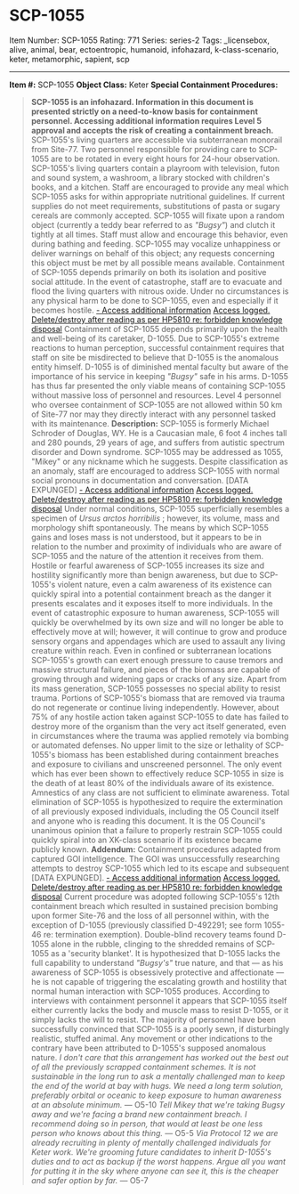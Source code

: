# SCP-1055
Item Number: SCP-1055
Rating: 771
Series: series-2
Tags: _licensebox, alive, animal, bear, ectoentropic, humanoid, infohazard, k-class-scenario, keter, metamorphic, sapient, scp

---

**Item #:** SCP-1055
**Object Class:** Keter
**Special Containment Procedures:**
> **SCP-1055 is an infohazard. Information in this document is presented strictly on a need-to-know basis for containment personnel. Accessing additional information requires Level 5 approval and accepts the risk of creating a containment breach.**
SCP-1055's living quarters are accessible via subterranean monorail from Site-77. Two personnel responsible for providing care to SCP-1055 are to be rotated in every eight hours for 24-hour observation. SCP-1055's living quarters contain a playroom with television, futon and sound system, a washroom, a library stocked with children's books, and a kitchen. Staff are encouraged to provide any meal which SCP-1055 asks for within appropriate nutritional guidelines. If current supplies do not meet requirements, substitutions of pasta or sugary cereals are commonly accepted.
SCP-1055 will fixate upon a random object (currently a teddy bear referred to as _"Bugsy"_) and clutch it tightly at all times. Staff must allow and encourage this behavior, even during bathing and feeding. SCP-1055 may vocalize unhappiness or deliver warnings on behalf of this object; any requests concerning this object must be met by all possible means available.
Containment of SCP-1055 depends primarily on both its isolation and positive social attitude. In the event of catastrophe, staff are to evacuate and flood the living quarters with nitrous oxide. Under no circumstances is any physical harm to be done to SCP-1055, even and especially if it becomes hostile.
[\- Access additional information](javascript:;)
[Access logged. Delete/destroy after reading as per HP5810 re: forbidden knowledge disposal](javascript:;)
> Containment of SCP-1055 depends primarily upon the health and well-being of its caretaker, D-1055. Due to SCP-1055's extreme reactions to human perception, successful containment requires that staff on site be misdirected to believe that D-1055 is the anomalous entity himself. D-1055 is of diminished mental faculty but aware of the importance of his service in keeping _"Bugsy"_ safe in his arms. D-1055 has thus far presented the only viable means of containing SCP-1055 without massive loss of personnel and resources.
Level 4 personnel who oversee containment of SCP-1055 are not allowed within 50 km of Site-77 nor may they directly interact with any personnel tasked with its maintenance.
**Description:** SCP-1055 is formerly Michael Schroder of Douglas, WY. He is a Caucasian male, 6 foot 4 inches tall and 280 pounds, 29 years of age, and suffers from autistic spectrum disorder and Down syndrome. SCP-1055 may be addressed as 1055, "Mikey" or any nickname which he suggests. Despite classification as an anomaly, staff are encouraged to address SCP-1055 with normal social pronouns in documentation and conversation.
[DATA EXPUNGED]
[\- Access additional information](javascript:;)
[Access logged. Delete/destroy after reading as per HP5810 re: forbidden knowledge disposal](javascript:;)
> Under normal conditions, SCP-1055 superficially resembles a specimen of _Ursus arctos horribilis_ ; however, its volume, mass and morphology shift spontaneously. The means by which SCP-1055 gains and loses mass is not understood, but it appears to be in relation to the number and proximity of individuals who are aware of SCP-1055 and the nature of the attention it receives from them. Hostile or fearful awareness of SCP-1055 increases its size and hostility significantly more than benign awareness, but due to SCP-1055's violent nature, even a calm awareness of its existence can quickly spiral into a potential containment breach as the danger it presents escalates and it exposes itself to more individuals.
> In the event of catastrophic exposure to human awareness, SCP-1055 will quickly be overwhelmed by its own size and will no longer be able to effectively move at will; however, it will continue to grow and produce sensory organs and appendages which are used to assault any living creature within reach. Even in confined or subterranean locations SCP-1055's growth can exert enough pressure to cause tremors and massive structural failure, and pieces of the biomass are capable of growing through and widening gaps or cracks of any size.
> Apart from its mass generation, SCP-1055 possesses no special ability to resist trauma. Portions of SCP-1055's biomass that are removed via trauma do not regenerate or continue living independently. However, about 75% of any hostile action taken against SCP-1055 to date has failed to destroy more of the organism than the very act itself generated, even in circumstances where the trauma was applied remotely via bombing or automated defenses.
> No upper limit to the size or lethality of SCP-1055's biomass has been established during containment breaches and exposure to civilians and unscreened personnel. The only event which has ever been shown to effectively reduce SCP-1055 in size is the death of at least 80% of the individuals aware of its existence. Amnestics of any class are not sufficient to eliminate awareness.
> Total elimination of SCP-1055 is hypothesized to require the extermination of all previously exposed individuals, including the O5 Council itself and anyone who is reading this document. It is the O5 Council's unanimous opinion that a failure to properly restrain SCP-1055 could quickly spiral into an XK-class scenario if its existence became publicly known.
**Addendum:** Containment procedures adapted from captured GOI intelligence. The GOI was unsuccessfully researching attempts to destroy SCP-1055 which led to its escape and subsequent [DATA EXPUNGED].
[\- Access additional information](javascript:;)
[Access logged. Delete/destroy after reading as per HP5810 re: forbidden knowledge disposal](javascript:;)
> Current procedure was adopted following SCP-1055's 12th containment breach which resulted in sustained precision bombing upon former Site-76 and the loss of all personnel within, with the exception of D-1055 (previously classified D-492291; see form 1055-46 re: termination exemption).
> Double-blind recovery teams found D-1055 alone in the rubble, clinging to the shredded remains of SCP-1055 as a 'security blanket'. It is hypothesized that D-1055 lacks the full capability to understand _"Bugsy's"_ true nature, and that — as his awareness of SCP-1055 is obsessively protective and affectionate — he is not capable of triggering the escalating growth and hostility that normal human interaction with SCP-1055 produces.
> According to interviews with containment personnel it appears that SCP-1055 itself either currently lacks the body and muscle mass to resist D-1055, or it simply lacks the will to resist. The majority of personnel have been successfully convinced that SCP-1055 is a poorly sewn, if disturbingly realistic, stuffed animal. Any movement or other indications to the contrary have been attributed to D-1055's supposed anomalous nature.
_I don't care that this arrangement has worked out the best out of all the previously scrapped containment schemes. It is not sustainable in the long run to ask a mentally challenged man to keep the end of the world at bay with hugs. We need a long term solution, preferably orbital or oceanic to keep exposure to human awareness at an absolute minimum._ — O5-10
_Tell Mikey that we're taking Bugsy away and we're facing a brand new containment breach. I recommend doing so in person, that would at least be one less person who knows about this thing._ — O5-5
_Via Protocol 12 we are already recruiting in plenty of mentally challenged individuals for Keter work. We're grooming future candidates to inherit D-1055's duties and to act as backup if the worst happens. Argue all you want for putting it in the sky where anyone can see it, this is the cheaper and safer option by far._ — O5-7